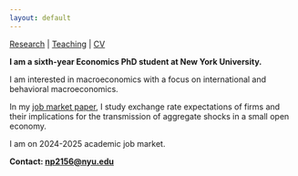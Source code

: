 ```yaml
---
layout: default
---
```


[Research](https://nadiapozdnyakova.github.io/research) | [Teaching](https://nadiapozdnyakova.github.io/teaching) | [CV](CV.pdf)

<b>I am a sixth-year Economics PhD student at New York University.</b>

I am interested in macroeconomics with a focus on international and behavioral macroeconomics.

In my [job market paper](jmp.pdf), I study exchange rate expectations of firms and their implications for the transmission of aggregate shocks in a small open economy.

I am on 2024-2025 academic job market.

<b>Contact: np2156@nyu.edu</b>

